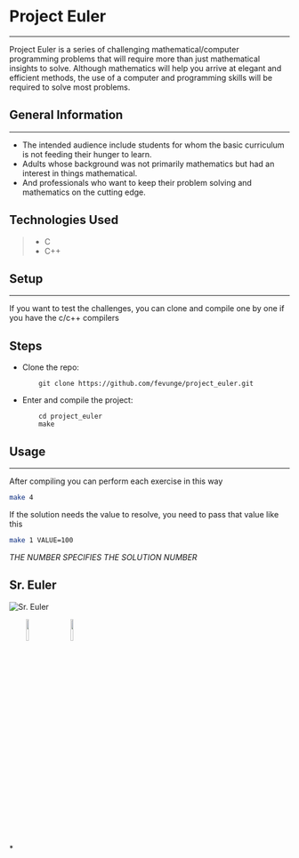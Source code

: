 # Project Euler
---
Project Euler is a series of challenging mathematical/computer programming problems that will require more than just mathematical insights to solve. Although mathematics will help you arrive at elegant and efficient methods, the use of a computer and programming skills will be required to solve most problems.

## General Information
---
 - The intended audience include students for whom the basic curriculum is not feeding their hunger to learn.
 - Adults whose background was not primarily mathematics but had an interest in things mathematical.
 - And professionals who want to keep their problem solving and mathematics on the cutting edge.


## Technologies Used
> - C
> - C++
> 

## Setup
---
If you want to test the challenges, you can clone and compile one by one if you have the c/c++ compilers

## Steps

- Clone the repo:

    ```
        git clone https://github.com/fevunge/project_euler.git
    ```
- Enter and compile the project:
  
    ```
        cd project_euler
        make
    ```
  
## Usage
---
After compiling you can perform each exercise in this way

```bash
make 4
```
If the solution needs the value to resolve, you need to pass that value like this

```bash
make 1 VALUE=100
```

*THE NUMBER SPECIFIES THE SOLUTION NUMBER*

## Sr. Euler
![Sr. Euler](https://projecteuler.net/images/clipart/euler_portrait.png)

<p><span style="margin-right: 30px;"></span><a href="fevunge"><img target="_blank" src="https://cdn.jsdelivr.net/gh/devicons/devicon/icons/linkedin/linkedin-original.svg" style="width: 10%;"></a><span style="margin-right: 30px;"></span><a href="github.com/fevunge"><img target="_blank" src="https://cdn.jsdelivr.net/gh/devicons/devicon/icons/github/github-original.svg" style="width: 10%;"></a></p>*